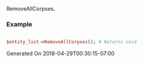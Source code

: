 RemoveAllCorpses.
### Example

```perl

$entity_list->RemoveAllCorpses(); # Returns void
```


Generated On 2018-04-29T00:30:15-07:00